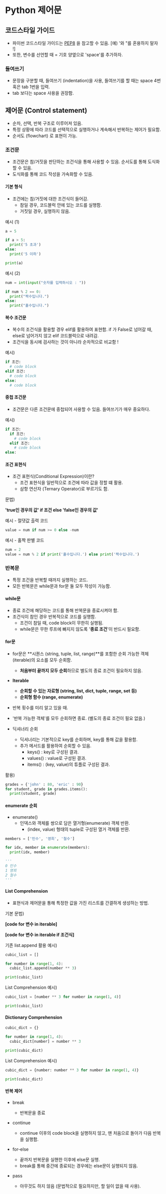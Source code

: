 Python 제어문
=======


## 코드스타일 가이드 

- 파이썬 코드스타일 가이드는 [PEP8]([https://peps.python.org/pep-0008/]) 을 참고할 수 있음.
[예) \'와 \"를 혼용하지 말자 !]
- 또한, 변수를 선언할 때 \= 기호 양옆으로 'space'를 추가하자.

### 들여쓰기
- 문장을 구분할 때, 들여쓰기 (indentation)을 사용, 들여쓰기를 할 때는 space 4번 혹은 tab 1번을 입력.
- tab 보다는 space 사용을 권장함.

제어문 (Control statement)
------------
- 순차, 선택, 반복 구조로 이루어져 있음.
- 특정 상황에 따라 코드를 선택적으로 실행하거나 계속해서 반복하는 제어가 필요함.
- 순서도 (flowchart) 로 표현이 가능.


### 조건문
- 조건문은 참/거짓을 판단하는 조건식을 통해 사용할 수 있음. 순서도를 통해 도식화할 수 있음.
- 도식화를 통해 코드 작성을 가속화할 수 있음.

#### 기본 형식
- 조건에는 참/거짓에 대한 조건식이 들어감.
  * 참일 경우, 코드블럭 안에 있는 코드를 실행함.
  * 거짓일 경우, 실행하지 않음.

예시 (1)

```python
a = 5

if a > 5:
  print('5 초과')
else:
  print('5 이하')

print(a)
```

예시 (2)

```python
num = int(input("숫자를 입력하시오 : "))

if num % 2 == 0:
  print("짝수입니다.")
else:
  print("홀수입니다.")
```

#### 복수 조건문
- 복수의 조건식을 활용할 경우 elif를 활용하여 표현함. if 가 False로 넘어갈 때, else로 넘어가지 않고 elif 코드블럭으로 내려감.
- 조건식을 동시에 검사하는 것이 아니라 순차적으로 비교함 !

예시)
```python
if 조건:
  # code block
elif 조건:
  # code block
else:
  # code block 
```

#### 중첩 조건문
- 조건문은 다른 조건문에 중첩되어 사용할 수 있음. 들여쓰기가 매우 중요하다.

예시)
```python
if 조건:
  if 조건:
    # code block
  elif 조건:
    # code block
else:
```

#### 조건 표현식
- 조건 표현식(Conditional Expression)이란?
  * 조건 표현식을 일반적으로 조건에 따라 값을 정할 떄 활용.
  * 삼항 연산자 (Ternary Operator)로 부르기도 함.


문법)

**'true인 경우의 값' if 조건 else 'false인 경우의 값'**

예시 - 절댓값 출력 코드
```python
value = num if num >= 0 else -num
```

예시 - 홀짝 판별 코드
```python
num = 2
value = num % 2 if print('홀수입니다.') else print('짝수입니다.')
```

### 반복문

- 특정 조건을 반복할 때까지 실행하는 코드.
- 모든 반복문은 while문과 for문 둘 모두 작성이 가능함.

#### while문
- 종료 조건에 해당하는 코드를 통해 반복문을 종료시켜야 함. 
- 조건식이 참인 경우 반복적으로 코드를 실행함.
    * 조건이 참일 때, code block이 무한히 실행됨.
    * while문은 무한 루프에 빠지지 않도록 '**종료 조건**'이 반드시 필요함.

#### for문
- for문은 **시퀀스 (string, tuple, list, range)**를 포함한 순회 가능한 객체 (iterable)의 요소를 모두 순회함.
    * **처음부터 끝까지 모두 순회**하므로 별도의 종료 조건이 필요하지 않음.
- **Iterable**
  * **순회할 수 있는 자료형 (string, list, dict, tuple, range, set 등)**
  * **순회형 함수 (range, enumerate)**
- 반복 횟수를 미리 알고 있을 때.
- '반복 가능한 객체'를 모두 순회하면 종료. (별도의 종료 조건이 필요 없음.)

- 딕셔너리 순회
  * 딕셔너리는 기본적으로 key를 순회하며, key를 통해 값을 활용함.
  * 추가 메서드를 활용하여 순회할 수 있음.
    * keys() : key로 구성된 결과.
    * values() : value로 구성된 결과.
    * items() : (key, value)의 튜플로 구성된 결과.

활용)
```python
grades = {'john' : 80, 'eric' : 90}
for student, grade in grades.items():
  print(student, grade)
```
#### enumerate 순회
- enumerate()
  * 인덱스와 객체를 쌍으로 담은 열거형(enumerate) 객체 반환.
    * (index, value) 형태의 tuple로 구성된 열거 객체를 반환.

```python
members = ['민수', '영희', '철수']

for idx, member in enumerate(members):
  print(idx, member)

'''
0 민수
1 영희
2 철수
'''
```

#### List Comprehension
- 표현식과 제어문을 통해 특정한 값을 가진 리스트를 간결하게 생성하는 방법.

기본 문법)

**[code for 변수 in iterable]**

**[code for 변수 in iterable if 조건식]**

기존 list.append 활용 예시)
```python
cubic_list = []

for number in range(1, 4):
  cubic_list.append(number ** 3)

print(cubic_list)
```

List Comprehension 예시)

```python
cubic_list = [number ** 3 for number in range(1, 4)]

print(cubic_list)
```

#### Dictionary Comprehension 

```python
cubic_dict = {}

for number in range(1, 4):
  cubic_dict[number] = number ** 3

print(cubic_dict)
```

List Comprehension 예시)

```python
cubic_dict = {number: number ** 3 for number in range(1, 4)}

print(cubic_dict)
```

#### 반복 제어
- break 
  * 반복문을 종료 
- continue
  * continue 이후의 code block을 실행하지 않고, 맨 처음으로 돌아가 다음 반복을 실행함. 
- for-else
  * 끝까지 반복문을 실핸한 이후에 else문 실행.
  * break를 통해 중간에 종료되는 경우에는 else문이 실행되지 않음.

- pass
  * 아무것도 하지 않음 (문법적으로 필요하지만, 할 일이 없을 때 사용).
